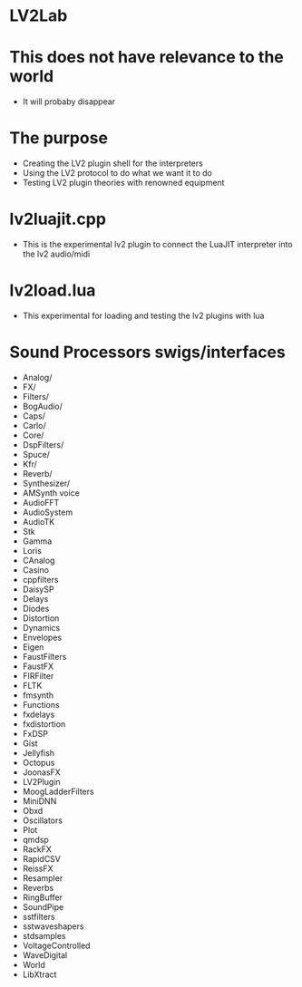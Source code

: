 # LV2Lab

# This does not have relevance to the world
* It will probaby disappear 

# The purpose
* Creating the LV2 plugin shell for the interpreters
* Using the LV2 protocol to do what we want it to do
* Testing LV2 plugin theories with renowned equipment

# lv2luajit.cpp
* This is the experimental lv2 plugin to connect the LuaJIT interpreter into the lv2 audio/midi

# lv2load.lua
* This experimental for loading and testing the lv2 plugins with lua

# Sound Processors swigs/interfaces
* Analog/
* FX/
* Filters/
* BogAudio/
* Caps/
* Carlo/
* Core/
* DspFilters/
* Spuce/
* Kfr/
* Reverb/
* Synthesizer/
* AMSynth voice
* AudioFFT
* AudioSystem
* AudioTK
* Stk
* Gamma
* Loris
* CAnalog
* Casino
* cppfilters
* DaisySP
* Delays
* Diodes
* Distortion
* Dynamics
* Envelopes
* Eigen
* FaustFilters
* FaustFX
* FIRFilter
* FLTK
* fmsynth
* Functions
* fxdelays
* fxdistortion
* FxDSP
* Gist
* Jellyfish
* Octopus
* JoonasFX
* LV2Plugin
* MoogLadderFilters
* MiniDNN
* Obxd
* Oscillators
* Plot
* qmdsp
* RackFX
* RapidCSV
* ReissFX
* Resampler
* Reverbs
* RingBuffer
* SoundPipe
* sstfilters
* sstwaveshapers
* stdsamples
* VoltageControlled
* WaveDigital
* World
* LibXtract
